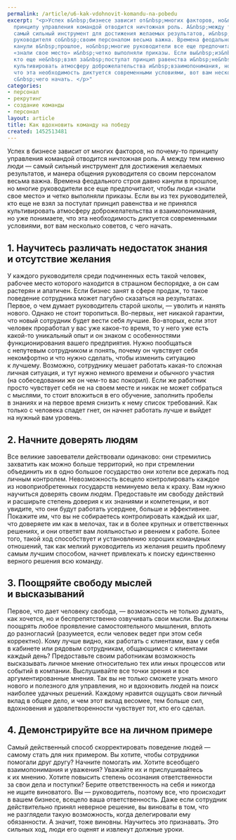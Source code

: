 ```yaml
---
permalink: /article/u6-kak-vdohnovit-komandu-na-pobedu
excerpt: "<p>Успех в&nbsp;бизнесе зависит от&nbsp;многих факторов, но&nbsp;почему-то
  принципу управления командой отводится ничтожная роль. А&nbsp;между тем именно люди&nbsp;—
  самый сильный инструмент для достижения желаемых результатов, и&nbsp;манера общения
  руководителя со&nbsp;своим персоналом весьма важна. Времена феодального строя давно
  канули в&nbsp;прошлое, но&nbsp;многие руководители все еще предпочитают, чтобы люди
  «знали свое место» и&nbsp;четко выполняли приказы. Если вы&nbsp;из&nbsp;тех руководителей,
  кто еще не&nbsp;взял за&nbsp;постулат принцип равенства и&nbsp;не&nbsp;принялся
  культивировать атмосферу доброжелательства и&nbsp;взаимопонимания, но&nbsp;уже понимаете,
  что эта необходимость диктуется современными условиями, вот вам несколько советов,
  с&nbsp;чего начать. </p>"
categories:
- персонал
- рекрутинг
- создание команды
- персонал
layout: article
title: Как вдохновить команду на победу
created: 1452513481
---
```

<p>Успех в&nbsp;бизнесе зависит от&nbsp;многих факторов, но&nbsp;почему-то принципу управления командой отводится ничтожная роль. А&nbsp;между тем именно люди&nbsp;— самый сильный инструмент для достижения желаемых результатов, и&nbsp;манера общения руководителя со&nbsp;своим персоналом весьма важна. Времена феодального строя давно канули в&nbsp;прошлое, но&nbsp;многие руководители все еще предпочитают, чтобы люди «знали свое место» и&nbsp;четко выполняли приказы. Если вы&nbsp;из&nbsp;тех руководителей, кто еще не&nbsp;взял за&nbsp;постулат принцип равенства и&nbsp;не&nbsp;принялся культивировать атмосферу доброжелательства и&nbsp;взаимопонимания, но&nbsp;уже понимаете, что эта необходимость диктуется современными условиями, вот вам несколько советов, с&nbsp;чего начать. </p>
<h2>1. Научитесь различать недостаток знания и&nbsp;отсутствие желания</h2>
<p>У&nbsp;каждого руководителя среди подчиненных есть такой человек, рабочее место которого находится в&nbsp;страшном беспорядке, а&nbsp;он&nbsp;сам растерян и&nbsp;апатичен. Если бизнес занят в&nbsp;сфере продаж, то&nbsp;такое поведение сотрудника может пагубно сказаться на&nbsp;результатах. Первое, о&nbsp;чем думает руководитель старой школы,&nbsp;— уволить и&nbsp;нанять нового. Однако не&nbsp;стоит торопиться. Во-первых, нет никакой гарантии, что новый сотрудник будет вести себя лучшие. Во-вторых, если этот человек проработал у&nbsp;вас уже какое-то время, то&nbsp;у&nbsp;него уже есть какой-то уникальный опыт и&nbsp;он&nbsp;знаком с&nbsp;особенностями функционирования вашего предприятия. Нужно пообщаться с&nbsp;непутевым сотрудником и&nbsp;понять, почему он&nbsp;чувствует себя некомфортно и&nbsp;что нужно сделать, чтобы изменить ситуацию к&nbsp;лучшему. Возможно, сотруднику мешает работать какая-то сложная личная ситуация, и&nbsp;тут нужно немного времени и&nbsp;обычного участия (на&nbsp;собеседовании&nbsp;же он&nbsp;чем-то вас покорил). Если&nbsp;же работник просто чувствует себя не&nbsp;на&nbsp;своем месте и&nbsp;никак не&nbsp;может собраться с&nbsp;мыслями, то&nbsp;стоит вложиться в&nbsp;его обучение, заполнить пробелы в&nbsp;знаниях и&nbsp;на&nbsp;первое время снизить к&nbsp;нему список требований. Как только с&nbsp;человека спадет гнет, он&nbsp;начнет работать лучше и&nbsp;выйдет на&nbsp;нужный вам уровень.</p>
<h2>2. Начните доверять людям</h2>
<p>Все великие завоеватели действовали одинаково: они стремились захватить как можно больше территорий, но&nbsp;при стремлении объединить их&nbsp;в&nbsp;одно большое государство они хотели все держать под личным контролем. Невозможность всецело контролировать каждое из&nbsp;новоприобретенных государств неминуемо вела к&nbsp;краху. Вам нужно научиться доверять своим людям. Предоставьте им&nbsp;свободу действий и&nbsp;расширьте степень доверия к&nbsp;их&nbsp;знаниями и&nbsp;компетенции, и&nbsp;вот увидите, что они будут работать усерднее, больше и&nbsp;эффективнее. Покажите&nbsp;им, что вы&nbsp;не&nbsp;собираетесь контролировать каждый их&nbsp;шаг, что доверяете им&nbsp;как в&nbsp;мелочах, так и&nbsp;в&nbsp;более крупных и&nbsp;ответственных решениях, и&nbsp;они ответят вам лояльностью и&nbsp;рвением к&nbsp;работе. Более того, такой ход способствует и&nbsp;установлению хороших командных отношений, так как мелкий руководитель из&nbsp;желания решить проблему самым лучшим способом, начнет привлекать к&nbsp;поиску единственно верного решения всю команду. </p>
<h2>3. Поощряйте свободу мыслей и&nbsp;высказываний</h2>
<p>Первое, что дает человеку свобода,&nbsp;— возможность не&nbsp;только думать, как хочется, но&nbsp;и&nbsp;беспрепятственно озвучивать свои мысли. Вы&nbsp;должны поощрять любое проявление самостоятельного мышления, вплоть до&nbsp;разногласий (разумеется, если человек ведет при этом себя корректно). Кому лучше видно, как работать с&nbsp;клиентами, вам у&nbsp;себя в&nbsp;кабинете или рядовым сотрудникам, общающимся с&nbsp;клиентами каждый день? Предоставьте своим работникам возможность высказывать личное мнение относительно тех или иных процессов или событий в&nbsp;компании. Выслушивайте все точки зрения и&nbsp;все аргументированные мнения. Так вы&nbsp;не&nbsp;только сможете узнать много нового и&nbsp;полезного для управления, но&nbsp;и&nbsp;вдохновить людей на&nbsp;поиск наиболее удачных решений. Каждому нравится ощущать свои личный вклад в&nbsp;общее дело, и&nbsp;чем этот вклад весомее, тем больше сил, вдохновения и&nbsp;удовлетворенности чувствует тот, кто его сделал.</p>
<h2>4. Демонстрируйте все на&nbsp;личном примере</h2>
<p>Самый действенный способ скорректировать поведение людей&nbsp;— самому стать для них примером. Вы&nbsp;хотите, чтобы сотрудники помогали друг другу? Начните помогать&nbsp;им. Хотите всеобщего взаимопонимания и&nbsp;уважения? Уважайте их&nbsp;и&nbsp;прислушивайтесь к&nbsp;их&nbsp;мнению. Хотите повысить степень осознания ответственности за&nbsp;свои дела и&nbsp;поступки? Берите ответственность на&nbsp;себя и&nbsp;никогда не&nbsp;ищите виноватого. Вы&nbsp;— руководитель, поэтому все, что происходит в&nbsp;вашем бизнесе, всецело ваша ответственность. Даже если сотрудник действительно принял неверное решение, вы&nbsp;виноваты в&nbsp;том, что не&nbsp;разглядели такую возможность, когда делегировали ему обязанности. А&nbsp;значит, тоже виновны. Научитесь это признавать. Это сильных ход, люди его оценят и&nbsp;извлекут должные уроки.</p>
